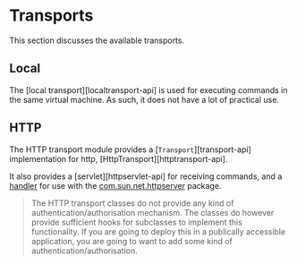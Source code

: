 # Transports

This section discusses the available transports.

## Local

The [local transport][localtransport-api] is used for executing commands in the same virtual machine. As such, it does not have a lot of practical use.

## HTTP

The HTTP transport module provides a [`Transport`][transport-api] implementation for http, [HttpTransport][httptransport-api].

It also provides a [servlet][httpservlet-api] for receiving commands, and a [handler](groovy-api/remote-transport-http/io/remote/transport/http/RemoteControlHttpHandler.html) for use with the [com.sun.net.httpserver](http://download.oracle.com/javase/6/docs/jre/api/net/httpserver/spec/com/sun/net/httpserver/package-summary.html) package.

> The HTTP transport classes do not provide any kind of authentication/authorisation mechanism. The classes do however provide sufficient hooks for subclasses to implement this functionality. If you are going to deploy this in a publically accessible application, you are going to want to add some kind of authentication/authorisation.